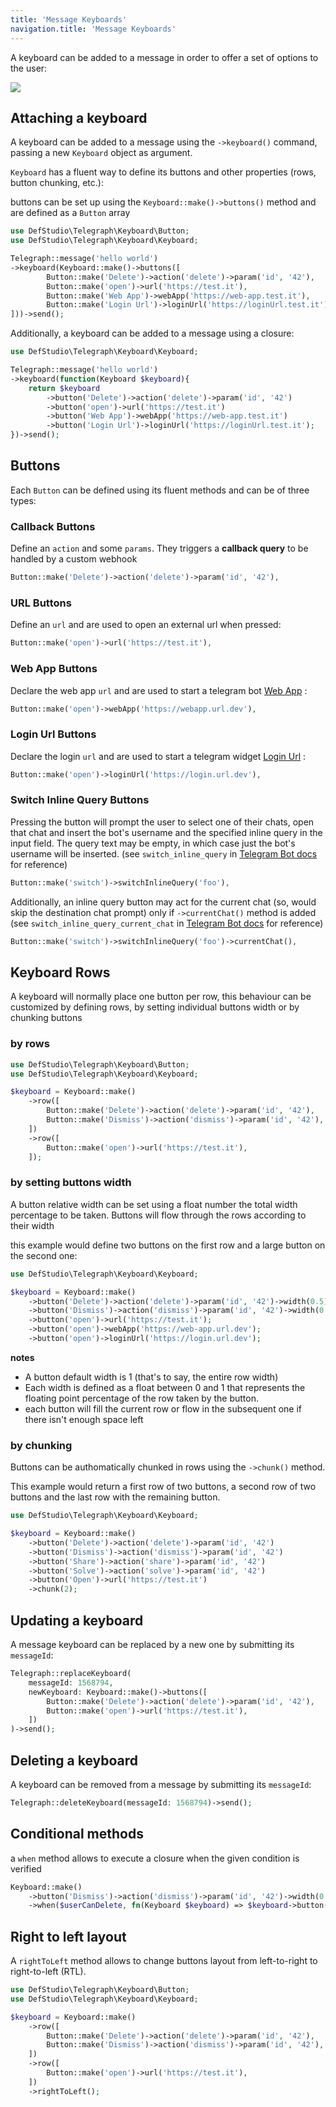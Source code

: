 ```yaml
---
title: 'Message Keyboards'
navigation.title: 'Message Keyboards'
---
```


A keyboard can be added to a message in order to offer a set of options to the user:

<img src="/screenshots/keyboard-example.png" />

## Attaching a keyboard

A keyboard can be added to a message using the `->keyboard()` command, passing a new `Keyboard` object as argument.

`Keyboard` has a fluent way to define its buttons and other properties (rows, button chunking, etc.):

buttons can be set up using the `Keyboard::make()->buttons()` method and are defined as a `Button` array

```php
use DefStudio\Telegraph\Keyboard\Button;
use DefStudio\Telegraph\Keyboard\Keyboard;

Telegraph::message('hello world')
->keyboard(Keyboard::make()->buttons([
        Button::make('Delete')->action('delete')->param('id', '42'),
        Button::make('open')->url('https://test.it'),
        Button::make('Web App')->webApp('https://web-app.test.it'),
        Button::make('Login Url')->loginUrl('https://loginUrl.test.it'),
]))->send();
```

Additionally, a keyboard can be added to a message using a closure:

```php
use DefStudio\Telegraph\Keyboard\Keyboard;

Telegraph::message('hello world')
->keyboard(function(Keyboard $keyboard){
    return $keyboard
        ->button('Delete')->action('delete')->param('id', '42')
        ->button('open')->url('https://test.it')
        ->button('Web App')->webApp('https://web-app.test.it')
        ->button('Login Url')->loginUrl('https://loginUrl.test.it');
})->send();
```

## Buttons

Each `Button` can be defined using its fluent methods and can be of three types:

### Callback Buttons

Define an `action` and some `params`. They triggers a **callback query** to be handled by a custom webhook

```php
Button::make('Delete')->action('delete')->param('id', '42'),
```

### URL Buttons

Define an `url` and are used to open an external url when pressed:

```php
Button::make('open')->url('https://test.it'),
```

### Web App Buttons

Declare the web app `url` and are used to start a telegram bot [Web App](https://core.telegram.org/bots/webapps) :

```php
Button::make('open')->webApp('https://webapp.url.dev'),
```

### Login Url Buttons

Declare the login `url` and are used to start a telegram widget [Login Url](https://core.telegram.org/widgets/login) :

```php
Button::make('open')->loginUrl('https://login.url.dev'),
```

### Switch Inline Query Buttons

Pressing the button will prompt the user to select one of their chats,
open that chat and insert the bot's username and the specified inline query
in the input field. The query text may be empty, in which case just the
bot's username will be inserted. (see `switch_inline_query` in [Telegram Bot docs](https://core.telegram.org/bots/api#inlinekeyboardbutton) for reference)


```php
Button::make('switch')->switchInlineQuery('foo'),
```

Additionally, an inline query button may act for the current chat
(so, would skip the destination chat prompt) only if `->currentChat()` method is added
(see `switch_inline_query_current_chat` in [Telegram Bot docs](https://core.telegram.org/bots/api#inlinekeyboardbutton) for reference)

```php
Button::make('switch')->switchInlineQuery('foo')->currentChat(),
```


## Keyboard Rows

A keyboard will normally place one button per row, this behaviour can be customized by defining rows, by setting individual buttons width or by chunking buttons

### by rows

```php
use DefStudio\Telegraph\Keyboard\Button;
use DefStudio\Telegraph\Keyboard\Keyboard;

$keyboard = Keyboard::make()
    ->row([
        Button::make('Delete')->action('delete')->param('id', '42'),
        Button::make('Dismiss')->action('dismiss')->param('id', '42'),
    ])
    ->row([
        Button::make('open')->url('https://test.it'),
    ]);
```

### by setting buttons width

A button relative width can be set using a float number the total width percentage to be taken. Buttons will flow through the rows according to their width

this example would define two buttons on the first row and a large button on the second one:

```php
use DefStudio\Telegraph\Keyboard\Keyboard;

$keyboard = Keyboard::make()
    ->button('Delete')->action('delete')->param('id', '42')->width(0.5)
    ->button('Dismiss')->action('dismiss')->param('id', '42')->width(0.5)
    ->button('open')->url('https://test.it');
    ->button('open')->webApp('https://web-app.url.dev');
    ->button('open')->loginUrl('https://login.url.dev');
```

<alert type="alert">
    <b>notes</b>
    <ul>
        <li>A button default width is 1 (that's to say, the entire row width)</li>
        <li>Each width is defined as a float between 0 and 1 that represents the floating point percentage of the row taken by the button.</li>
        <li>each button will fill the current row or flow in the subsequent one if there isn't enough space left</li>
    </ul>
</alert>

### by chunking

Buttons can be authomatically chunked in rows using the `->chunk()` method.

This example would return a first row of two buttons, a second row of two buttons and the last row with the remaining button.

```php
use DefStudio\Telegraph\Keyboard\Keyboard;

$keyboard = Keyboard::make()
    ->button('Delete')->action('delete')->param('id', '42')
    ->button('Dismiss')->action('dismiss')->param('id', '42')
    ->button('Share')->action('share')->param('id', '42')
    ->button('Solve')->action('solve')->param('id', '42')
    ->button('Open')->url('https://test.it')
    ->chunk(2);
```

## Updating a keyboard

A message keyboard can be replaced by a new one by submitting its `messageId`:

```php
Telegraph::replaceKeyboard(
    messageId: 1568794, 
    newKeyboard: Keyboard::make()->buttons([
        Button::make('Delete')->action('delete')->param('id', '42'),
        Button::make('open')->url('https://test.it'),
    ])
)->send();
```

## Deleting a keyboard

A keyboard can be removed from a message by submitting its `messageId`:

```php
Telegraph::deleteKeyboard(messageId: 1568794)->send();
```

## Conditional methods

a `when` method allows to execute a closure when the given condition is verified

```php
Keyboard::make()
    ->button('Dismiss')->action('dismiss')->param('id', '42')->width(0.5)
    ->when($userCanDelete, fn(Keyboard $keyboard) => $keyboard->button('Delete')->action('delete')->param('id', '42')->width(0.5))
```

## Right to left layout

A `rightToLeft` method allows to change buttons layout from left-to-right to right-to-left (RTL).

```php
use DefStudio\Telegraph\Keyboard\Button;
use DefStudio\Telegraph\Keyboard\Keyboard;

$keyboard = Keyboard::make()
    ->row([
        Button::make('Delete')->action('delete')->param('id', '42'),
        Button::make('Dismiss')->action('dismiss')->param('id', '42'),
    ])
    ->row([
        Button::make('open')->url('https://test.it'),
    ])
    ->rightToLeft();
```
